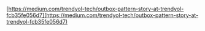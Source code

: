 [https://medium.com/trendyol-tech/outbox-pattern-story-at-trendyol-fcb35fe056d7](https://medium.com/trendyol-tech/outbox-pattern-story-at-trendyol-fcb35fe056d7)